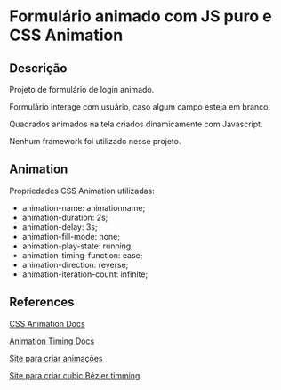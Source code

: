 # Formulário animado com JS puro e CSS Animation

## Descrição

Projeto de formulário de login animado.

Formulário interage com usuário, caso algum campo esteja em branco.

Quadrados animados na tela criados dinamicamente com Javascript.

Nenhum framework foi utilizado nesse projeto.

## Animation

Propriedades CSS Animation utilizadas:

- animation-name: animationname;
- animation-duration: 2s;
- animation-delay: 3s;
- animation-fill-mode: none;
- animation-play-state: running;
- animation-timing-function: ease;
- animation-direction: reverse;
- animation-iteration-count: infinite;

## References

[CSS Animation Docs](https://developer.mozilla.org/en-US/docs/Web/CSS/CSS_Animations/Using_CSS_animations)

[Animation Timing Docs](https://developer.mozilla.org/en-US/docs/Web/CSS/animation-timing-function)

[Site para criar animações](http://animista.net/play/basic/scale-up)

[Site para criar cubic Bézier timming](https://matthewlein.com/tools/ceaser)
